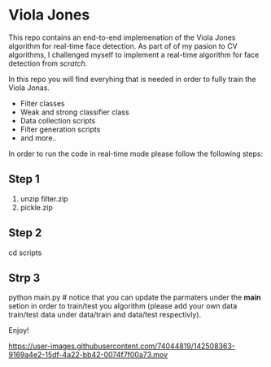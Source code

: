 # Viola Jones 
This repo contains an end-to-end implemenation of the Viola Jones algorithm for real-time face detection.
As part of of my pasion to CV algorithms, I challenged myself to implement a real-time algorithm for face detection from *scratch*.

In this repo you will find everyhing that is needed in order to fully train the Viola Jonas.
* Filter classes
* Weak and strong classifier class
* Data collection scripts 
* Filter generation scripts
* and more.. 

In order to run the code in real-time mode please follow the following steps:
## Step 1 
1. unzip filter.zip
2. pickle.zip

## Step 2 
cd scripts

## Strp 3
python main.py # notice that you can update the parmaters under the __main__ setion in order to train/test you algorithm (please add your own data train/test data under data/train and data/test respectivly).

Enjoy!


https://user-images.githubusercontent.com/74044819/142508363-9169a4e2-15df-4a22-bb42-0074f7f00a73.mov

